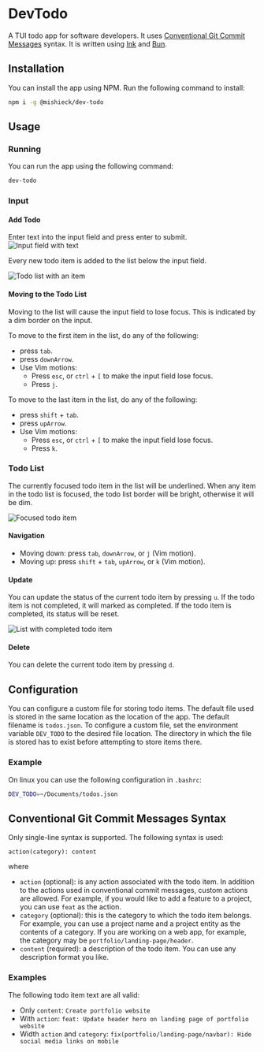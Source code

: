 # DevTodo

A TUI todo app for software developers. It uses
[Conventional Git Commit Messages]() syntax. It is written using
[Ink](https://github.com/vadimdemedes/ink) and
[Bun](https://github.com/oven-sh/bun). 

## Installation

You can install the app using NPM. Run the following command to install:

```sh
npm i -g @mishieck/dev-todo
```

## Usage

### Running

You can run the app using the following command:

```sh
dev-todo
```

### Input

#### Add Todo

Enter text into the input field and press enter to submit. 
![Input field with text](https://github.com/user-attachments/assets/566ebc12-58f9-4b34-bf82-3e0e469273e2)

Every new todo item is added to the list below the input field.

![Todo list with an item](https://github.com/user-attachments/assets/59707d5a-9e58-4e95-892a-57576a247811)

#### Moving to the Todo List

Moving to the list will cause the input field to lose focus. This is indicated
by a dim border on the input.

To move to the first item in the list, do any of the following:

- press `tab`.
- press `downArrow`.
- Use Vim motions:
  - Press `esc`, or `ctrl` + `[` to make the input field lose focus.
  - Press `j`.

To move to the last item in the list, do any of the following:

- press `shift` + `tab`.
- press `upArrow`.
- Use Vim motions:
  - Press `esc`, or `ctrl` + `[` to make the input field lose focus.
  - Press `k`.

### Todo List

The currently focused todo item in the list will be underlined. When any item
in the todo list is focused, the todo list border will be bright, otherwise it
will be dim.

![Focused todo item](https://github.com/user-attachments/assets/25a968e8-8186-48dd-ad23-7ced64bcaf5a)

#### Navigation

- Moving down: press `tab`, `downArrow`, or `j` (Vim motion).
- Moving up: press `shift` + `tab`, `upArrow`, or `k` (Vim motion).

#### Update

You can update the status of the current todo item by pressing `u`. If the todo
item is not completed, it will marked as completed. If the todo item is 
completed, its status will be reset.

![List with completed todo item](https://github.com/user-attachments/assets/d0cdc1b5-71e5-4da1-971c-3b504fbfdbed)

#### Delete

You can delete the current todo item by pressing `d`.

## Configuration

You can configure a custom file for storing todo items. The default file used is
stored in the same location as the location of the app. The default filename is 
`todos.json`. To configure a custom file, set the environment variable 
`DEV_TODO` to the desired file location. The directory in which the file is 
stored has to exist before attempting to store items there.

### Example

On linux you can use the following configuration in `.bashrc`:

```sh
DEV_TODO=~/Documents/todos.json
```

## Conventional Git Commit Messages Syntax

Only single-line syntax is supported. The following syntax is used:

```
action(category): content
```

where

- `action` (optional): is any action associated with the todo item. In addition
  to the actions used in conventional commit messages, custom actions are 
  allowed. For example, if you would like to add a feature to a project, you can
  use `feat` as the action.
- `category` (optional): this is the category to which the todo item belongs.
  For example, you can use a project name and a project entity as the contents
  of a category. If you are working on a web app, for example, the category may
  be `portfolio/landing-page/header`.
- `content` (required): a description of the todo item. You can use any
  description format you like.

### Examples

The following todo item text are all valid:

- Only `content`: `Create portfolio website`
- With `action`: `feat: Update header hero on landing page of portfolio website`
- Width `action` and `category`: `fix(portfolio/landing-page/navbar): Hide social media links on mobile`
